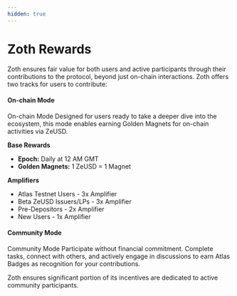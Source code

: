```yaml
---
hidden: true
---
```


# Zoth Rewards

Zoth ensures fair value for both users and active participants through their contributions to the protocol, beyond just on-chain interactions. Zoth offers two tracks for users to contribute:

#### On-chain Mode

On-chain Mode Designed for users ready to take a deeper dive into the ecosystem, this mode enables earning Golden Magnets for on-chain activities via ZeUSD.

**Base Rewards**

* **Epoch:** Daily at 12 AM GMT
* **Golden Magnets:** 1 ZeUSD = 1 Magnet

**Amplifiers**

* Atlas Testnet Users - 3x Amplifier
* Beta ZeUSD Issuers/LPs - 3x Amplifier
* Pre-Depositors - 2x Amplifier
* New Users - 1x Amplifier

#### Community Mode

Community Mode Participate without financial commitment. Complete tasks, connect with others, and actively engage in discussions to earn Atlas Badges as recognition for your contributions.

Zoth ensures significant portion of its incentives are dedicated to active community participants.
